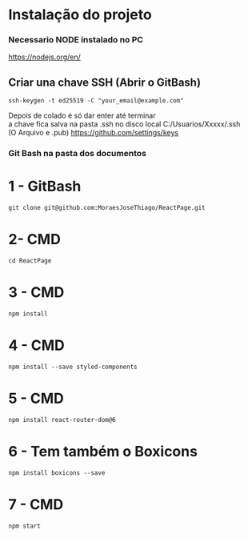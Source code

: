 # Instalação do projeto

###  Necessario NODE instalado no PC

https://nodejs.org/en/

## Criar una chave SSH (Abrir o GitBash)

```ssh-keygen -t ed25519 -C "your_email@example.com"```

Depois de colado é só dar enter até terminar <br>
a chave fica salva na pasta .ssh no disco local C:/Usuarios/Xxxxx/.ssh <br>
(O Arquivo e .pub)
https://github.com/settings/keys

###  Git Bash na pasta dos documentos

# 1 - GitBash

``` git clone git@github.com:MoraesJoseThiago/ReactPage.git ```

# 2- CMD

``` cd ReactPage ```

# 3 - CMD

``` npm install ```

# 4 - CMD

``` npm install --save styled-components ```

# 5 - CMD
``` npm install react-router-dom@6 ```

# 6 - Tem também o Boxicons

``` npm install boxicons --save ```

# 7 - CMD
``` npm start ```
